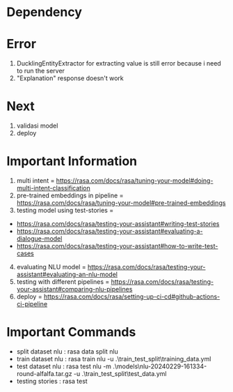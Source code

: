 # Dependency

# Error
1. DucklingEntityExtractor for extracting value is still error because i need to run the server 
2. "Explanation" response doesn't work

# Next
1. validasi model
2. deploy

# Important Information
1. multi intent = https://rasa.com/docs/rasa/tuning-your-model#doing-multi-intent-classification
2. pre-trained embeddings in pipeline = https://rasa.com/docs/rasa/tuning-your-model#pre-trained-embeddings
3. testing model using test-stories = 
- https://rasa.com/docs/rasa/testing-your-assistant#writing-test-stories
- https://rasa.com/docs/rasa/testing-your-assistant#evaluating-a-dialogue-model
- https://rasa.com/docs/rasa/testing-your-assistant#how-to-write-test-cases
4. evaluating NLU model = https://rasa.com/docs/rasa/testing-your-assistant#evaluating-an-nlu-model
5. testing with different pipelines = https://rasa.com/docs/rasa/testing-your-assistant#comparing-nlu-pipelines
6. deploy = https://rasa.com/docs/rasa/setting-up-ci-cd#github-actions-ci-pipeline

# Important Commands
- split dataset nlu : rasa data split nlu
- train dataset nlu : rasa train nlu -u .\train_test_split\training_data.yml
- test dataset nlu : rasa test nlu -m .\models\nlu-20240229-161334-round-alfalfa.tar.gz -u .\train_test_split\test_data.yml
- testing stories : rasa test